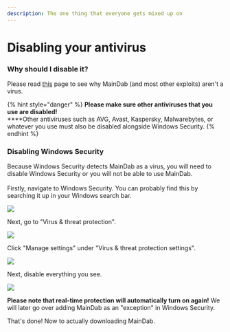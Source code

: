 ```yaml
---
description: The one thing that everyone gets mixed up on
---
```


# Disabling your antivirus

### Why should I disable it?

Please read [this](https://yohatipynoo.gitbook.io/maindab-documentation/downloading-maindab/is-maindab-a-virus) page to see why MainDab (and most other exploits) aren't a virus.

{% hint style="danger" %}
**Please make sure other antiviruses that you use are disabled!**\
****Other antiviruses such as AVG, Avast, Kaspersky, Malwarebytes, or whatever you use must also be disabled alongside Windows Security.
{% endhint %}

### Disabling Windows Security

Because Windows Security detects MainDab as a virus, you will need to disable Windows Security or you will not be able to use MainDab. \
\
Firstly, navigate to Windows Security. You can probably find this by searching it up in your Windows search bar.

![](../.gitbook/assets/chrome\_EcoQdIHvrL.png)

Next, go to "Virus & threat protection".

![](../.gitbook/assets/ApplicationFrameHost\_V1rrRWuZHr.png)

Click "Manage settings" under "Virus & threat protection settings".

![](../.gitbook/assets/ApplicationFrameHost\_AkNdHpcjRH.png)

Next, disable everything you see.

![](../.gitbook/assets/ApplicationFrameHost\_OTbVGiDUzv.png)

**Please note that real-time protection will automatically turn on again!** We will later go over adding MainDab as an "exception" in Windows Security.

That's done! Now to actually downloading MainDab.
